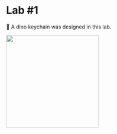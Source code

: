 # Lab #1
:sauropod: A dino keychain was designed in this lab. 
 
<img src="https://user-images.githubusercontent.com/76184859/111877676-ff90ec00-89ac-11eb-9f0b-1782ea7e50ed.png" height="250"/>
